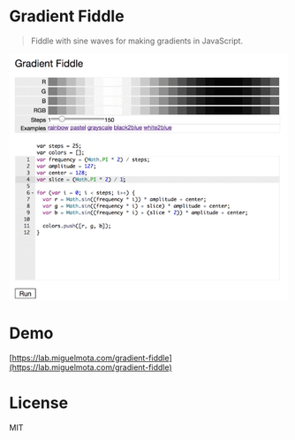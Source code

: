 # Gradient Fiddle

> Fiddle with sine waves for making gradients in JavaScript.

<img src="https://raw.githubusercontent.com/miguelmota/gradient-fiddle/master/screenshot.gif" width="600" />

# Demo

[https://lab.miguelmota.com/gradient-fiddle](https://lab.miguelmota.com/gradient-fiddle)

# License

MIT
